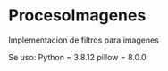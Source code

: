 # ProcesoImagenes
Implementacion de filtros para imagenes


Se uso:
Python = 3.8.12
pillow = 8.0.0





